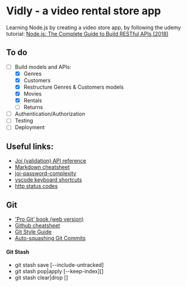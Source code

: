 # Vidly - a video rental store app

Learning Node.js by creating a video store app, by following the udemy tutorial: [Node.js: The Complete Guide to Build RESTful APIs (2018)](https://www.udemy.com/nodejs-master-class/)

## To do

- [ ] Build models and APIs:
  - [x] Genres
  - [x] Customers
  - [x] Restructure Genres & Customers models
  - [x] Movies
  - [x] Rentals
  - [ ] Returns
- [ ] Authentication/Authorization
- [ ] Testing
- [ ] Deployment

## Useful links:

- [Joi (validation) API reference](https://github.com/hapijs/joi/blob/v13.6.0/API.md)
- [Markdown cheatsheet](https://github.com/adam-p/markdown-here/wiki/Markdown-Here-Cheatsheet)
- [joi-password-complexity](https://www.npmjs.com/package/joi-password-complexity)
- [vscode keyboard shortcuts](https://code.visualstudio.com/shortcuts/keyboard-shortcuts-macos.pdf)
- [http status codes](https://github.com/waldemarnt/http-status-codes)

## Git

- ['Pro Git' book (web version)](https://git-scm.com/book/en/v2)
- [Github cheatsheet](https://services.github.com/on-demand/downloads/github-git-cheat-sheet.pdf)
- [Git Style Guide](https://github.com/agis/git-style-guide)
- [Auto-squashing Git Commits](https://robots.thoughtbot.com/autosquashing-git-commits)

#### Git Stash

- git stash save [--include-untracked]
- git stash pop|apply [--keep-index][<stash>]
- git stash clear|drop [<stash>]

